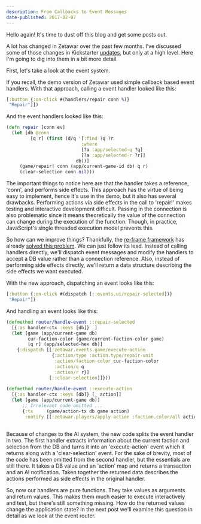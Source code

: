 ```yaml
---
description: From Callbacks to Event Messages
date-published: 2017-02-07
---
```


Hello again! It's time to dust off this blog and get some posts out.

A lot has changed in Zetawar over the past few months. I've discussed some of
those changes in
Kickstarter
[updates](https://www.kickstarter.com/projects/djwhitt/zetawar/updates), but
only at a high level. Here I'm going to dig into them in a bit more detail.

First, let's take a look at the event system.

If you recall, the demo version of Zetawar used simple callback based event
handlers. With that approach, calling a event handler looked like this:

```clojure
[:button {:on-click #(handlers/repair conn %)}
 "Repair"]])
```

And the event handlers looked like this:

```clojure
(defn repair [conn ev]
  (let [db @conn
         [q r] (first (d/q '[:find ?q ?r
                            :where
                            [?a :app/selected-q ?q]
                            [?a :app/selected-r ?r]]
                          db))]
     (game/repair! conn (app/current-game-id db) q r)
     (clear-selection conn nil)))
```

The important things to notice here are that the handler takes a reference,
'conn', and performs side effects. This approach has the virtue of being easy to
implement, hence it's use in the demo, but it also has several drawbacks.
Performing actions via side effects in the call to 'repair!' makes testing and
interactive development difficult. Passing in the connection is also problematic
since it means theoretically the value of the connection can change during the
execution of the function. Though, in practice, JavaScript's single threaded
execution model prevents this.

So how can we improve things? Thankfully,
the [re-frame framework](https://github.com/Day8/re-frame) has
already
[solved this problem](https://github.com/Day8/re-frame/blob/master/docs/EffectfulHandlers.md).
We can just follow its lead. Instead of calling handlers directly, we'll
dispatch event messages and modify the handlers to accept a DB value rather than
a connection reference. Also, instead of performing side effects directly, we'll
return a data structure describing the side effects we want executed.

With the new approach, dispatching an event looks like this:

```clojure
[:button {:on-click #(dispatch [::events.ui/repair-selected])}
 "Repair"])
```

And handling an event looks like this:

```clojure
(defmethod router/handle-event ::repair-selected
  [{:as handler-ctx :keys [db]} _]
  (let [game (app/current-game db)
        cur-faction-color (game/current-faction-color game)
        [q r] (app/selected-hex db)]
    {:dispatch [[:zetawar.events.game/execute-action
                 {:action/type :action.type/repair-unit
                  :action/faction-color cur-faction-color
                  :action/q q
                  :action/r r}]
                [::clear-selection]]}))
                
(defmethod router/handle-event ::execute-action
  [{:as handler-ctx :keys [db]} [_ action]]
  (let [game (app/current-game db)]
      ;; Irrelevant code omitted ...
      {:tx     (game/action-tx db game action)
       :notify [[:zetawar.players/apply-action :faction.color/all action]]})))
      
```

Because of changes to the AI system, the new code splits the event handler in
two. The first handler extracts information about the current faction and
selection from the DB and turns it into an 'execute-action' event which it
returns along with a 'clear-selection' event. For the sake of brevity, most of
the code has been omitted from the second handler, but the essentials are still
there. It takes a DB value and an 'action' map and returns a transaction and an
AI notification. Taken together the returned data describes the actions
performed as side effects in the original handler.

So, now our handlers are pure functions. They take values as arguments and
return values. This makes them much easier to execute interactively and test,
but there's still something missing. How do the returned values change the
application state? In the next post we'll examine this question in detail as we
look at the event router.
